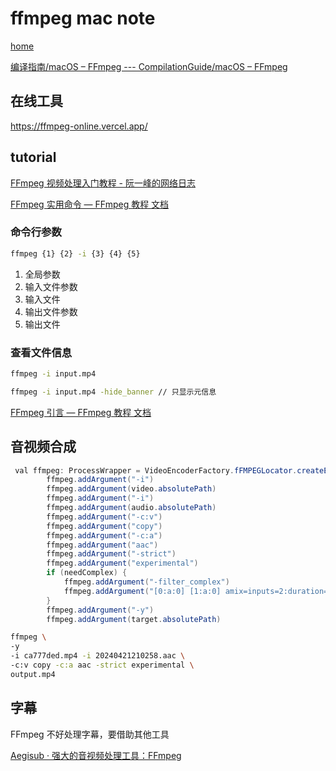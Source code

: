 # ffmpeg mac note

[home](https://ffmpeg.org)

[编译指南/macOS – FFmpeg --- CompilationGuide/macOS – FFmpeg](https://trac.ffmpeg.org/wiki/CompilationGuide/macOS)

## 在线工具

<https://ffmpeg-online.vercel.app/>

## tutorial

[FFmpeg 视频处理入门教程 - 阮一峰的网络日志](https://www.ruanyifeng.com/blog/2020/01/ffmpeg.html)

[FFmpeg 实用命令 — FFmpeg 教程 文档](https://wklchris.github.io/blog/FFmpeg/FFmpeg.html#id10)

### 命令行参数

```sh
ffmpeg {1} {2} -i {3} {4} {5}
```

1. 全局参数
2. 输入文件参数
3. 输入文件
4. 输出文件参数
5. 输出文件

### 查看文件信息

```sh
ffmpeg -i input.mp4

ffmpeg -i input.mp4 -hide_banner // 只显示元信息
```

[FFmpeg 引言 — FFmpeg 教程 文档](https://wklchris.github.io/blog/FFmpeg/Intro.html)

## 音视频合成

```java
 val ffmpeg: ProcessWrapper = VideoEncoderFactory.fFMPEGLocator.createExecutor()
        ffmpeg.addArgument("-i")
        ffmpeg.addArgument(video.absolutePath)
        ffmpeg.addArgument("-i")
        ffmpeg.addArgument(audio.absolutePath)
        ffmpeg.addArgument("-c:v")
        ffmpeg.addArgument("copy")
        ffmpeg.addArgument("-c:a")
        ffmpeg.addArgument("aac")
        ffmpeg.addArgument("-strict")
        ffmpeg.addArgument("experimental")
        if (needComplex) {
            ffmpeg.addArgument("-filter_complex")
            ffmpeg.addArgument("[0:a:0] [1:a:0] amix=inputs=2:duration=longest")
        }
        ffmpeg.addArgument("-y")
        ffmpeg.addArgument(target.absolutePath)
```

```sh
ffmpeg \
-y
-i ca777ded.mp4 -i 20240421210258.aac \
-c:v copy -c:a aac -strict experimental \
output.mp4
```

## 字幕

FFmpeg 不好处理字幕，要借助其他工具

[Aegisub · 强大的音视频处理工具：FFmpeg](https://book.crifan.com/books/media_process_ffmpeg/website/subtitle/edit/aegisub.html)
